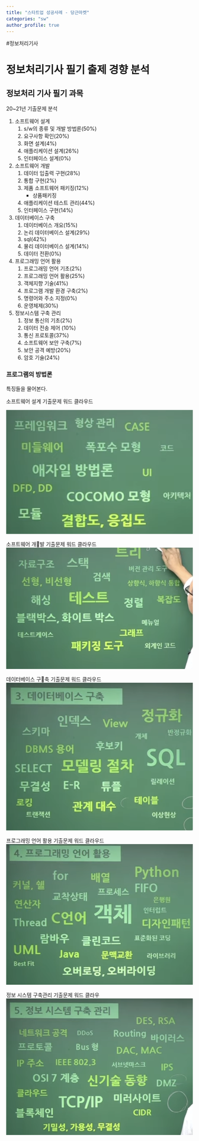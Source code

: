```yaml
---
title: "스타트업 성공사례 - 당근마켓"
categories: "sw"
author_profile: true
---
```

#정보처리기사

# 정보처리기사 필기 출제 경향 분석

## 정보처리 기사 필기 과목
20~21년 기출문제 분석
1. 소프트웨어 설계
	1. s/w의 종류 및 개발 방법론(50%)
	2. 요구사항 확인(20%)
	3. 화면 설계(4%)
	4. 애플리케이션 설계(26%)
	5. 인터페이스 설계(0%)
2. 소프트웨어 개발
	1. 데이터 입출력 구현(28%)
	2. 통합 구현(2%)
	3. 제품 소프트웨어 패키징(12%)
		* 상품패키징
	4. 애플리케이션 테스트 관리(44%)
	5. 인터페이스 구현(14%)
3. 데이터베이스 구축
	1. 데이터베이스 개요(15%)
	2. 논리 데이터베이스 설계(29%)
	3. sql(42%)
	4. 물리 데이터베이스 설계(14%)
	5. 데이터 전환(0%)
4. 프로그래밍 언어 활용
	1. 프로그래밍 언어 기초(2%)
	2. 프로그래밍 언어 활용(25%)
	3. 객체지향 기술(41%)
	4. 프로그램 개발 환경 구축(2%)
	5. 명령어와 주소 지정(0%)
	6. 운영체제(30%)
5. 정보시스템 구축 관리
	1. 정보 통신의 기초(2%)
	2. 데이터 전송 제어 (10%)
	3. 통신 프로토콜(37%)
	4. 소프트웨어 보안 구축(7%)
	5. 보안 공격 예방(20%)
	6. 암호 기술(24%)


### 프로그램의 방법론
특징들을 물어본다.


소프트웨어 설계 기출문제 워드 클라우드

![images](/assets/images/sw-design.jpeg)


소프트웨어 개발 기출문제 워드 클라우드
![images](/assets/images/sw_dev.jpeg)

데이터베이스 구축 기출문제 워드 클라우드
![images](/assets/images/db_dev.jpeg)

프로그래밍 언어 활용 기출문제 워드 클라우드
![images](/assets/images/languages.jpeg)

정보 시스템 구축관리 기출문제 워드 클라우
![images](/assets/images/system_design.jpeg)